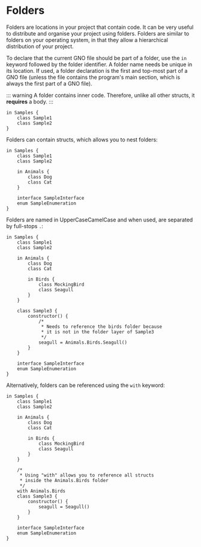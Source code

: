 # Folders

Folders are locations in your project that contain code. It can be very useful to distribute and organise your project using folders. Folders are similar to folders on your operating system, in that they allow a hierarchical distribution of your project.

To declare that the current GNO file should be part of a folder, use the `in` keyword followed by the folder identifier. A folder name needs be unique in its location. If used, a folder declaration is the first and top-most part of a GNO file (unless the file contains the program's main section, which is always the first part of a GNO file).

::: warning
A folder contains inner code. Therefore, unlike all other structs, it **requires** a body.
:::

```gno
in Samples {
    class Sample1
    class Sample2
}
```

Folders can contain structs, which allows you to nest folders:

```gno
in Samples {
    class Sample1
    class Sample2

    in Animals {
        class Dog
        class Cat
    }

    interface SampleInterface
    enum SampleEnumeration
}
```

Folders are named in UpperCaseCamelCase and when used, are separated by full-stops `.`:

```gno
in Samples {
    class Sample1
    class Sample2

    in Animals {
        class Dog
        class Cat

        in Birds {
            class MockingBird
            class Seagull
        }
    }

    class Sample3 {
        constructor() {
            /*
             * Needs to reference the birds folder because
             * it is not in the folder layer of Sample3
             */
            seagull = Animals.Birds.Seagull()
        }
    }

    interface SampleInterface
    enum SampleEnumeration
}
```

Alternatively, folders can be referenced using the `with` keyword:

```gno
in Samples {
    class Sample1
    class Sample2

    in Animals {
        class Dog
        class Cat

        in Birds {
            class MockingBird
            class Seagull
        }
    }

    /*
     * Using "with" allows you to reference all structs
     * inside the Animals.Birds folder
     */
    with Animals.Birds
    class Sample3 {
        constructor() {
            seagull = Seagull()
        }
    }

    interface SampleInterface
    enum SampleEnumeration
}
```
